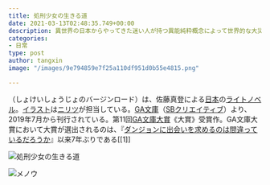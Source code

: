 ```yaml
---
title: 処刑少女の生きる道
date: 2021-03-13T02:48:35.749+00:00
description: 異世界の日本からやってきた迷い人が持つ異能純粋概念によって世界的な大災害が起きて以来、禁忌指定された迷い人は暴走する前に処刑人によって人知れず処理されるようになった。  処刑人である少女メノウは、ある日迷い人の少女アカリと出会う。メノウは任務の遂行を試みるが、アカリは純粋概念によって事実上の不死身状態となっていたために失敗する。アカリの純粋概念を見極めるために、メノウはアカリと行動を共にするようになる。
categories:
- 日常
type: post
author: tangxin
image: "/images/9e794859e7f25a110df951d0b55e4815.png"

---
```

<!--StartFragment-->

（しょけいしょうじょのバージンロード）は、佐藤真登による[日本](https://ja.wikipedia.org/wiki/%E6%97%A5%E6%9C%AC "日本")の[ライトノベル](https://ja.wikipedia.org/wiki/%E3%83%A9%E3%82%A4%E3%83%88%E3%83%8E%E3%83%99%E3%83%AB "ライトノベル")。[イラスト](https://ja.wikipedia.org/wiki/%E3%82%A4%E3%83%A9%E3%82%B9%E3%83%88%E3%83%AC%E3%83%BC%E3%82%B7%E3%83%A7%E3%83%B3 "イラストレーション")は[ニリツ](https://ja.wikipedia.org/wiki/%E3%83%8B%E3%83%AA%E3%83%84 "ニリツ")が担当している。[GA文庫](https://ja.wikipedia.org/wiki/GA%E6%96%87%E5%BA%AB "GA文庫")（[SBクリエイティブ](https://ja.wikipedia.org/wiki/SB%E3%82%AF%E3%83%AA%E3%82%A8%E3%82%A4%E3%83%86%E3%82%A3%E3%83%96 "SBクリエイティブ")）より、2019年7月から刊行されている。第11回[GA文庫大賞](https://ja.wikipedia.org/wiki/GA%E6%96%87%E5%BA%AB%E5%A4%A7%E8%B3%9E "GA文庫大賞")《大賞》受賞作。GA文庫大賞において大賞が選出されるのは、『[ダンジョンに出会いを求めるのは間違っているだろうか](https://ja.wikipedia.org/wiki/%E3%83%80%E3%83%B3%E3%82%B8%E3%83%A7%E3%83%B3%E3%81%AB%E5%87%BA%E4%BC%9A%E3%81%84%E3%82%92%E6%B1%82%E3%82%81%E3%82%8B%E3%81%AE%E3%81%AF%E9%96%93%E9%81%95%E3%81%A3%E3%81%A6%E3%81%84%E3%82%8B%E3%81%A0%E3%82%8D%E3%81%86%E3%81%8B "ダンジョンに出会いを求めるのは間違っているだろうか")』以来7年ぶりである\[\[1\]\]

<!--EndFragment-->

![処刑少女の生きる道](/img/the_executioner_and_her_way_of_life_light_novel_volume_1_cover.jpg "処刑少女の生きる道")

![メノウ](/img/chara_thumb01.png "メノウ")